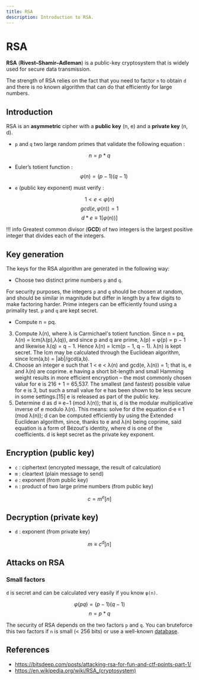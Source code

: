 ```yaml
---
title: RSA
description: Introduction to RSA.
---
```


# RSA

**RSA** (**Rivest–Shamir–Adleman**) is a public-key cryptosystem that is widely used for secure data transmission.

The strength of RSA relies on the fact that you need to factor `n` to obtain `d` and there is no known algorithm that can do that efficiently for large numbers.

## Introduction

RSA is an **asymmetric** cipher with a **public key** (n, e) and a **private key** (n, d).

- `p` and `q` two large random primes that validate the following equation :

$$
n = p * q
$$

-  Euler’s totient function :
$$
\varphi(n)=(p - 1)(q - 1)
$$

- `e` (public key exponent) must verify :

$$
1 < e < \varphi(n)
$$
$$
gcd(e, \varphi(n)) = 1
$$
$$
d * e \equiv 1 [\varphi(n))]
$$

!!! info
	Greatest common divisor (**GCD**) of two integers is the largest positive integer that divides each of the integers.

## Key generation

The keys for the RSA algorithm are generated in the following way:

- Choose two distinct prime numbers `p` and `q`.

For security purposes, the integers `p` and `q` should be chosen at random, and should be similar in magnitude but differ in length by a few digits to make factoring harder. Prime integers can be efficiently found using a primality test. `p` and `q` are kept secret.

- Compute n = pq.

3. Compute λ(n), where λ is Carmichael's totient function. Since n = pq, λ(n) = lcm(λ(p),λ(q)), and since p and q are prime, λ(p) = φ(p) = p − 1 and likewise λ(q) = q − 1. Hence λ(n) = lcm(p − 1, q − 1).
	λ(n) is kept secret.
	The lcm may be calculated through the Euclidean algorithm, since lcm(a,b) = |ab|/gcd(a,b).
4. Choose an integer e such that 1 < e < λ(n) and gcd(e, λ(n)) = 1; that is, e and λ(n) are coprime.
	e having a short bit-length and small Hamming weight results in more efficient encryption  – the most commonly chosen value for e is 216 + 1 = 65,537. The smallest (and fastest) possible value for e is 3, but such a small value for e has been shown to be less secure in some settings.[15]
	e is released as part of the public key.
5. Determine d as d ≡ e−1 (mod λ(n)); that is, d is the modular multiplicative inverse of e modulo λ(n).
	This means: solve for d the equation d⋅e ≡ 1 (mod λ(n)); d can be computed efficiently by using the Extended Euclidean algorithm, since, thanks to e and λ(n) being coprime, said equation is a form of Bézout's identity, where d is one of the coefficients.
	d is kept secret as the private key exponent.

## Encryption (public key)

- `c` : ciphertext (encrypted message, the result of calculation)
- `m` : cleartext (plain message to send)
- `e` : exponent (from public key)
- `n` : product of two large prime numbers (from public key)

$$
c = m^e [n]
$$

## Decryption (private key)

- `d` : exponent (from private key)

$$
m \equiv c^d [n]
$$

## Attacks on RSA

### Small factors

`d` is secret and can be calculated very easily if you know `φ(n)`.
 
 $$
\varphi(pq) = (p - 1)(q - 1)
$$
$$
n = p * q
$$

The security of RSA depends on the two factors `p` and `q`. You can bruteforce this two factors if `n` is small (< 256 bits) or use a well-known [database](http://factordb.com/).

## References

- https://bitsdeep.com/posts/attacking-rsa-for-fun-and-ctf-points-part-1/
- https://en.wikipedia.org/wiki/RSA_(cryptosystem)
